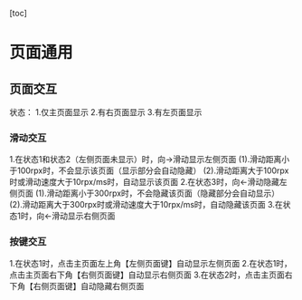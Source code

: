 [toc]

# 页面通用

## 页面交互

状态：
1.仅主页面显示
2.有右页面显示
3.有左页面显示

### 滑动交互

1.在状态1和状态2（左侧页面未显示）时，向→滑动显示左侧页面
	(1).滑动距离小于100rpx时，不会显示该页面（显示部分会自动隐藏）
	(2).滑动距离大于100rpx时或滑动速度大于10rpx/ms时，自动显示该页面
2.在状态3时，向←滑动隐藏左侧页面
	(1).滑动距离小于300rpx时，不会隐藏该页面（隐藏部分会自动显示）
	(2).滑动距离大于300rpx时或滑动速度大于10rpx/ms时，自动隐藏该页面
3.在状态1时，向←滑动显示右侧页面

### 按键交互

1.在状态1时，点击主页面左上角【左侧页面键】自动显示左侧页面
2.在状态1时，点击主页面右下角【右侧页面键】自动显示右侧页面
3.在状态2时，点击主页面右下角【右侧页面键】自动隐藏右侧页面